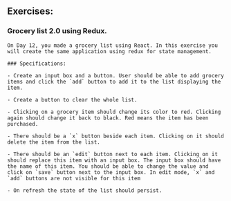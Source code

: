 ## Exercises:

### Grocery list 2.0 using Redux.

    On Day 12, you made a grocery list using React. In this exercise you will create the same application using redux for state management.

    ### Specifications:

    - Create an input box and a button. User should be able to add grocery items and click the `add` button to add it to the list displaying the item.

    - Create a button to clear the whole list.

    - Clicking on a grocery item should change its color to red. Clicking again should change it back to black. Red means the item has been purchased.

    - There should be a `x` button beside each item. Clicking on it should delete the item from the list.

    - There should be an `edit` button next to each item. Clicking on it should replace this item with an input box. The input box should have the name of this item. You should be able to change the value and click on `save` button next to the input box. In edit mode, `x` and `add` buttons are not visible for this item

    - On refresh the state of the list should persist.
